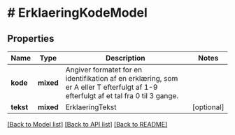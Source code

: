 # # ErklaeringKodeModel

## Properties

Name | Type | Description | Notes
------------ | ------------- | ------------- | -------------
**kode** | **mixed** | Angiver formatet for en identifikation af en erklæring, som er A eller T efterfulgt af 1-9 efterfulgt af et tal fra 0 til 3 gange. |
**tekst** | **mixed** | ErklaeringTekst | [optional]

[[Back to Model list]](../../README.md#models) [[Back to API list]](../../README.md#endpoints) [[Back to README]](../../README.md)
